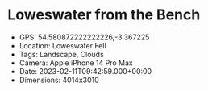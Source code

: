 # Loweswater from the Bench

- GPS: 54.580872222222226,-3.367225
- Location: Loweswater Fell
- Tags: Landscape, Clouds
- Camera: Apple iPhone 14 Pro Max
- Date: 2023-02-11T09:42:59.000+00:00
- Dimensions: 4014x3010
